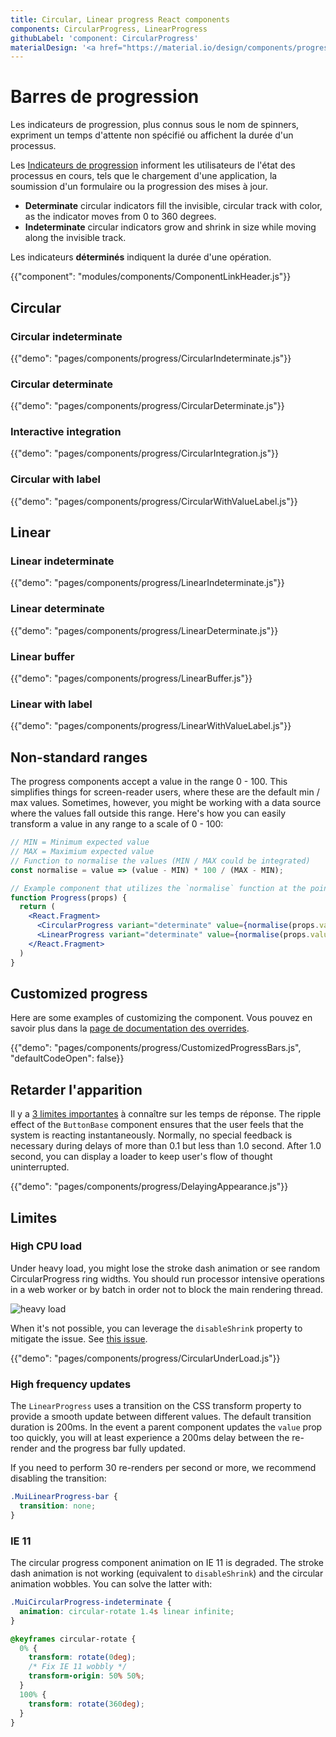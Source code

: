 ```yaml
---
title: Circular, Linear progress React components
components: CircularProgress, LinearProgress
githubLabel: 'component: CircularProgress'
materialDesign: '<a href="https://material.io/design/components/progress-indicators.html#linear-progress-indicators">Linear progress</a> indicators.'
---
```


# Barres de progression

<p class="description">Les indicateurs de progression, plus connus sous le nom de spinners, expriment un temps d'attente non spécifié ou affichent la durée d'un processus.</p>

Les [Indicateurs de progression](https://material.io/design/components/progress-indicators.html) informent les utilisateurs de l'état des processus en cours, tels que le chargement d'une application, la soumission d'un formulaire ou la progression des mises à jour.

- **Determinate** circular indicators fill the invisible, circular track with color, as the indicator moves from 0 to 360 degrees.
- **Indeterminate** circular indicators grow and shrink in size while moving along the invisible track.

Les indicateurs **déterminés** indiquent la durée d'une opération.

{{"component": "modules/components/ComponentLinkHeader.js"}}

## Circular

### Circular indeterminate

{{"demo": "pages/components/progress/CircularIndeterminate.js"}}

### Circular determinate

{{"demo": "pages/components/progress/CircularDeterminate.js"}}

### Interactive integration

{{"demo": "pages/components/progress/CircularIntegration.js"}}

### Circular with label

{{"demo": "pages/components/progress/CircularWithValueLabel.js"}}

## Linear

### Linear indeterminate

{{"demo": "pages/components/progress/LinearIndeterminate.js"}}

### Linear determinate

{{"demo": "pages/components/progress/LinearDeterminate.js"}}

### Linear buffer

{{"demo": "pages/components/progress/LinearBuffer.js"}}

### Linear with label

{{"demo": "pages/components/progress/LinearWithValueLabel.js"}}

## Non-standard ranges

The progress components accept a value in the range 0 - 100. This simplifies things for screen-reader users, where these are the default min / max values. Sometimes, however, you might be working with a data source where the values fall outside this range. Here's how you can easily transform a value in any range to a scale of 0 - 100:

```jsx
// MIN = Minimum expected value
// MAX = Maximium expected value
// Function to normalise the values (MIN / MAX could be integrated)
const normalise = value => (value - MIN) * 100 / (MAX - MIN);

// Example component that utilizes the `normalise` function at the point of render.
function Progress(props) {
  return (
    <React.Fragment>
      <CircularProgress variant="determinate" value={normalise(props.value)} />
      <LinearProgress variant="determinate" value={normalise(props.value)} />
    </React.Fragment>
  )
}
```

## Customized progress

Here are some examples of customizing the component. Vous pouvez en savoir plus dans la [page de documentation des overrides](/customization/components/).

{{"demo": "pages/components/progress/CustomizedProgressBars.js", "defaultCodeOpen": false}}

## Retarder l'apparition

Il y a [3 limites importantes](https://www.nngroup.com/articles/response-times-3-important-limits/) à connaître sur les temps de réponse. The ripple effect of the `ButtonBase` component ensures that the user feels that the system is reacting instantaneously. Normally, no special feedback is necessary during delays of more than 0.1 but less than 1.0 second. After 1.0 second, you can display a loader to keep user's flow of thought uninterrupted.

{{"demo": "pages/components/progress/DelayingAppearance.js"}}

## Limites

### High CPU load

Under heavy load, you might lose the stroke dash animation or see random CircularProgress ring widths. You should run processor intensive operations in a web worker or by batch in order not to block the main rendering thread.

![heavy load](/static/images/progress/heavy-load.gif)

When it's not possible, you can leverage the `disableShrink` property to mitigate the issue. See [this issue](https://github.com/mui-org/material-ui/issues/10327).

{{"demo": "pages/components/progress/CircularUnderLoad.js"}}

### High frequency updates

The `LinearProgress` uses a transition on the CSS transform property to provide a smooth update between different values. The default transition duration is 200ms. In the event a parent component updates the `value` prop too quickly, you will at least experience a 200ms delay between the re-render and the progress bar fully updated.

If you need to perform 30 re-renders per second or more, we recommend disabling the transition:

```css
.MuiLinearProgress-bar {
  transition: none;
}
```

### IE 11

The circular progress component animation on IE 11 is degraded. The stroke dash animation is not working (equivalent to `disableShrink`) and the circular animation wobbles. You can solve the latter with:

```css
.MuiCircularProgress-indeterminate {
  animation: circular-rotate 1.4s linear infinite;
}

@keyframes circular-rotate {
  0% {
    transform: rotate(0deg);
    /* Fix IE 11 wobbly */
    transform-origin: 50% 50%;
  }
  100% {
    transform: rotate(360deg);
  }
}
```
